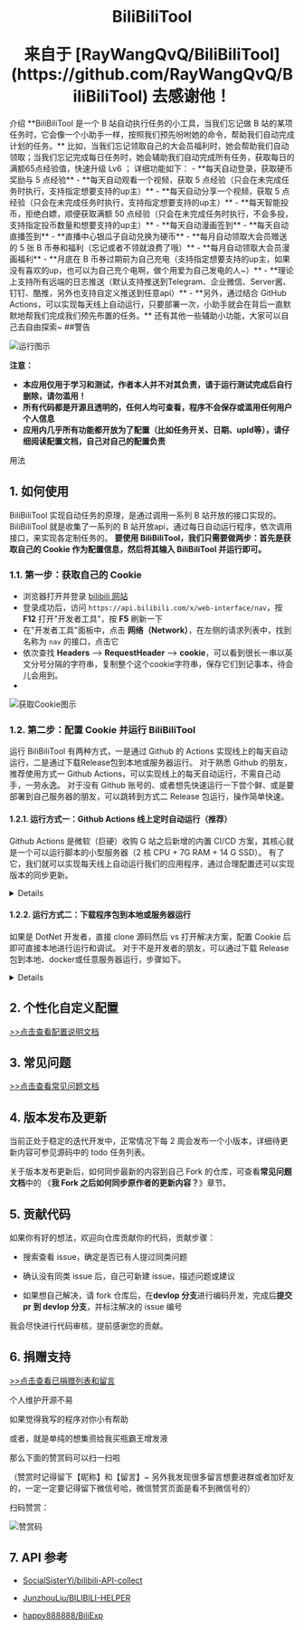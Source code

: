 <h1 align="center">
BiliBiliTool
</p>
来自于 [RayWangQvQ/BiliBiliTool](https://github.com/RayWangQvQ/BiliBiliTool)
去感谢他！
</h1>
</div>
</h2>
介绍
**BiliBiliTool 是一个 B 站自动执行任务的小工具，当我们忘记做 B 站的某项任务时，它会像一个小助手一样，按照我们预先吩咐她的命令，帮助我们自动完成计划的任务。**
比如，当我们忘记领取自己的大会员福利时，她会帮助我们自动领取；当我们忘记完成每日任务时，她会辅助我们自动完成所有任务，获取每日的满额65点经验值，快速升级 Lv6 ；
详细功能如下：
- **每天自动登录，获取硬币奖励与 5 点经验**
- **每天自动观看一个视频，获取 5 点经验（只会在未完成任务时执行，支持指定想要支持的up主）**
- **每天自动分享一个视频，获取 5 点经验（只会在未完成任务时执行，支持指定想要支持的up主）**
- **每天智能投币，拒绝白嫖，顺便获取满额 50 点经验（只会在未完成任务时执行，不会多投，支持指定投币数量和想要支持的up主）**
- **每天自动漫画签到**
- **每天自动直播签到**
- **直播中心银瓜子自动兑换为硬币**
- **每月自动领取大会员赠送的 5 张 B 币券和福利（忘记或者不领就浪费了哦）**
- **每月自动领取大会员漫画福利**
- **月底在 B 币券过期前为自己充电（支持指定想要支持的up主，如果没有喜欢的up，也可以为自己充个电啊，做个用爱为自己发电的人~）**
- **理论上支持所有远端的日志推送（默认支持推送到Telegram、企业微信、Server酱、钉钉、酷推，另外也支持自定义推送到任意api）**
- **另外，通过结合 GitHub Actions，可以实现每天线上自动运行，只要部署一次，小助手就会在背后一直默默地帮我们完成我们预先布置的任务。**
还有其他一些辅助小功能，大家可以自己去自由探索~
</h2>
##警告

![运行图示](https://cdn.jsdelivr.net/gh/RayWangQvQ/BiliBiliTool.Docs@main/imgs/run-exe.png)

**注意：**
- **本应用仅用于学习和测试，作者本人并不对其负责，请于运行测试完成后自行删除，请勿滥用！**
- **所有代码都是开源且透明的，任何人均可查看，程序不会保存或滥用任何用户个人信息**
- **应用内几乎所有功能都开放为了配置（比如任务开关、日期、upId等），请仔细阅读配置文档，自己对自己的配置负责**

用法
## 1. 如何使用
BiliBiliTool 实现自动任务的原理，是通过调用一系列 B 站开放的接口实现的。
BiliBiliTool 就是收集了一系列的 B 站开放api，通过每日自动运行程序，依次调用接口，来实现各定制任务的。
**要使用 BiliBiliTool，我们只需要做两步：首先是获取自己的 Cookie 作为配置信息，然后将其输入 BiliBiliTool 并运行即可。**
### 1.1. 第一步：获取自己的 Cookie
- 浏览器打开并登录 [bilibili 网站](https://www.bilibili.com/)
- 登录成功后，访问 `https://api.bilibili.com/x/web-interface/nav`，按 **F12** 打开"开发者工具"，按 **F5** 刷新一下
- 在"开发者工具"面板中，点击 **网络（Network）**，在左侧的请求列表中，找到名称为 `nav` 的接口，点击它
- 依次查找 **Headers** ——> **RequestHeader** ——> **cookie**，可以看到很长一串以英文分号分隔的字符串，复制整个这个cookie字符串，保存它们到记事本，待会儿会用到。
- 
![获取Cookie图示](https://cdn.jsdelivr.net/gh/RayWangQvQ/BiliBiliTool.Docs@main/imgs/get-bilibili-web-cookie.jpg)

### 1.2. 第二步：配置 Cookie 并运行 BiliBiliTool
运行 BiliBiliTool 有两种方式，一是通过 Github 的 Actions 实现线上的每天自动运行，二是通过下载Release包到本地或服务器运行。
对于熟悉 Github 的朋友，推荐使用方式一 Github Actions，可以实现线上的每天自动运行，不需自己动手，一劳永逸。
对于没有 Github 账号的、或者想先快速运行一下尝个鲜、或是要部署到自己服务器的朋友，可以跳转到方式二 Release 包运行，操作简单快速。
#### 1.2.1. 运行方式一：Github Actions 线上定时自动运行（推荐）
Github Actions 是微软（巨硬）收购 G 站之后新增的内置 CI/CD 方案，其核心就是一个可以运行脚本的小型服务器（2 核 CPU + 7G RAM + 14 G SSD）。
有了它，我们就可以实现每天线上自动运行我们的应用程序，通过合理配置还可以实现版本的同步更新。
<details>
Ⅰ. **首先 fork 本项目到自己的仓库**
Ⅱ. **进入自己 fork 的仓库，点击 Settings-> Secrets-> New Secrets， 添加 1 个 Secrets，其名称为`COOKIESTR`，值为刚才我们保存的 `cookie 字符串`。它们将作为配置项，在应用启动时传入程序。**
![Secrets图示](https://cdn.jsdelivr.net/gh/RayWangQvQ/BiliBiliTool.Docs@main/imgs/git-secrets.png)
![添加CookieStr图示](https://cdn.jsdelivr.net/gh/RayWangQvQ/BiliBiliTool.Docs@main/imgs/git-secrets-add-cookie.png)
Ⅲ. **开启 Actions 并触发每日自动执行**
刚 Fork 完，所有 Actions 都是默认关闭的，都配置好后，需要手动点击 Enable 开启 Actions。开启后请手动执行一次工作流，验证是否可以正常工作，操作步骤如下图所示：

![Actions图示](https://cdn.jsdelivr.net/gh/RayWangQvQ/BiliBiliTool.Docs@main/imgs/run-workflow.png)

运行结束后，请查看运行日志：

![Actions日志图示](https://cdn.jsdelivr.net/gh/RayWangQvQ/BiliBiliTool.Docs@main/imgs/github-actions-log-1.png)

![Actions日志图示](https://cdn.jsdelivr.net/gh/RayWangQvQ/BiliBiliTool.Docs@main/imgs/github-actions-log-2.png)

Actions 的执行策略默认是每天 0 点整触发运行，如要设置为指定的运行时间，请详见下面**常见问题**章节中的《**Actions 如何修改定时任务的执行时间？**》
**建议每个人都设置下每日执行时间！不要使用默认时间！最好也不要设定在整点，错开峰值，避免 G 站的同一个IP在相同时间去请求 B 站接口，导致 IP 被禁！**
如果配置了推送，执行成功后接收端会收到推送消息，如下所示为Server酱微信推送效果：

![微信推送图示](https://cdn.jsdelivr.net/gh/RayWangQvQ/BiliBiliTool.Docs@main/imgs/wechat-push.png)

目前默认支持**Telegram推送、企业微信推送、钉钉推送、Server酱推送和酷推QQ推送**，如果需要推送到其他端，也可以配置为任意的可以接受消息的Api地址，关于如何配置推送请详见下面的**个性化自定义配置**章节。
_如果执行出现异常，会收到了 GitHub Action 的错误邮件通知，请检查 Cookies 是不是失效了或者是否有 bug。_
_如果是 Cookies 失效了，请从浏览器重新获取并更新到 Secrets 中。_
_如果是发现 bug，请先确认是否可以通过升级到最新版本解决，然后搜索文档（特别是配置说明文档和常见问题文档）和issues，查看是否已有其他人遇到相同问题、是否已有解决方案，如果还为解决可以提交 issue，我会尽快确认并解决。（如何正确的提交issue，请详见下面**常见问题**章节。_
</details>

#### 1.2.2. 运行方式二：下载程序包到本地或服务器运行
如果是 DotNet 开发者，直接 clone 源码然后 vs 打开解决方案，配置 Cookie 后即可直接本地进行运行和调试。
对于不是开发者的朋友，可以通过下载 Release 包到本地、docker或任意服务器运行，步骤如下。
<details>
Ⅰ. **下载应用文件**

点击 [BiliBiliTool/release](https://github.com/RayWangQvQ/BiliBiliTool/releases)，下载已发布的最新版本。

* 如果本地已安装 `.NET 5.0` 环境：

请下载 `net-dependent.zip` 文件，本文件依赖本地运行库（runtime-dependent），所以文件包非常小（不到1M）。

P.S.这里的运行环境指的是 `ASP.NET Core Runtime 5.0.0`与`.NET Runtime 5.0.0` ，安装方法可详见 [常见问题](https://github.com/RayWangQvQ/BiliBiliTool.Docs/blob/main/questions.md) 中的 **本地或服务器如何安装.net环境**

* 如果不希望安装或不知如何安装.net运行环境：

请根据操作系统下载对应的 zip 文件，此文件已自包含（self-contained）运行环境，但相较不包含运行时的文件略大（20M 左右，Github 服务器在国外，下载可能比较慢）。

如，Windows系统请下载 `win-x86-x64.zip` ，其他以此类推。


Ⅱ. **解压并填写配置**

下载并解压后，找到 appsettings.json 文件，使用记事本编辑，填入之前获取到的 Cookie 字符串，保存后关闭：

![配置文件图示](https://cdn.jsdelivr.net/gh/RayWangQvQ/BiliBiliTool.Docs@main/imgs/appsettings-cookie.png)

Ⅲ. **运行**

* Windows 系统

对于已安装.net环境，且使用的是依赖包，可在当前目录下执行命令：`dotnet Ray.BiliBiliTool.Console.dll`，或者直接双击运行名称为 start.bat 的批处理文件，均可运行。

对于使用自包含运行环境版本的，可直接双击运行名称为 Ray.BiliBiliTool.Console.exe 的可执行文件。

* Linux 系统

对于已安装.net环境，且使用的是依赖包，同上，可在终端中执行命令：`dotnet Ray.BiliBiliTool.Console.dll`

对于使用独立包的，可在终端中执行命令：`Ray.BiliBiliTool.Console`。

其他系统依此类推，运行结果图示如下：

![运行图示](https://cdn.jsdelivr.net/gh/RayWangQvQ/BiliBiliTool.Docs@main/imgs/run-exe.png)

除了修改配置文件，也可以通过添加环境变量或在启动命令后附加参数来实现配置，详细方法可参考下面的**配置说明**章节。

_P.S.如果自己有服务器，也可以将程序发布到自己的服务器，利用自己的任务调度系统实现每天自动运行。（有服务器的大佬应该就不需要我多 BB 了）_
</details>

## 2. 个性化自定义配置

[>>点击查看配置说明文档](https://github.com/RayWangQvQ/BiliBiliTool.Docs/blob/main/configuration.md)

## 3. 常见问题

[>>点击查看常见问题文档](https://hub.fastgit.org/RayWangQvQ/BiliBiliTool.Docs/blob/main/questions.md)

## 4. 版本发布及更新

当前正处于稳定的迭代开发中，正常情况下每 2 周会发布一个小版本，详细待更新内容可参见源码中的 todo 任务列表。

关于版本发布更新后，如何同步最新的内容到自己 Fork 的仓库，可查看**常见问题文档**中的 《**我 Fork 之后如何同步原作者的更新内容？**》章节。

## 5. 贡献代码

如果你有好的想法，欢迎向仓库贡献你的代码，贡献步骤：

* 搜索查看 issue，确定是否已有人提过同类问题

* 确认没有同类 issue 后，自己可新建 issue，描述问题或建议

* 如果想自己解决，请 fork 仓库后，在**devlop 分支**进行编码开发，完成后**提交 pr 到 devlop 分支**，并标注解决的 issue 编号

我会尽快进行代码审核，提前感谢您的贡献。

## 6. 捐赠支持

[>>点击查看已捐赠列表和留言](https://hub.fastgit.org/RayWangQvQ/BiliBiliTool.Docs/blob/main/donate-list.md)

个人维护开源不易

如果觉得我写的程序对你小有帮助

或者，就是单纯的想集资给我买瓶霸王增发液

那么下面的赞赏码可以扫一扫啦

（赞赏时记得留下【昵称】和【留言】~ 另外我发现很多留言想要进群或者加好友的，一定一定要记得留下微信号哈，微信赞赏页面是看不到微信号的）

扫码赞赏：

![赞赏码](https://cdn.jsdelivr.net/gh/RayWangQvQ/BiliBiliTool.Docs@main/imgs/donate.jpg)

## 7. API 参考

- [SocialSisterYi/bilibili-API-collect](https://github.com/SocialSisterYi/bilibili-API-collect)

- [JunzhouLiu/BILIBILI-HELPER](https://github.com/JunzhouLiu/BILIBILI-HELPER)

- [happy888888/BiliExp](https://github.com/happy888888/BiliExp)
